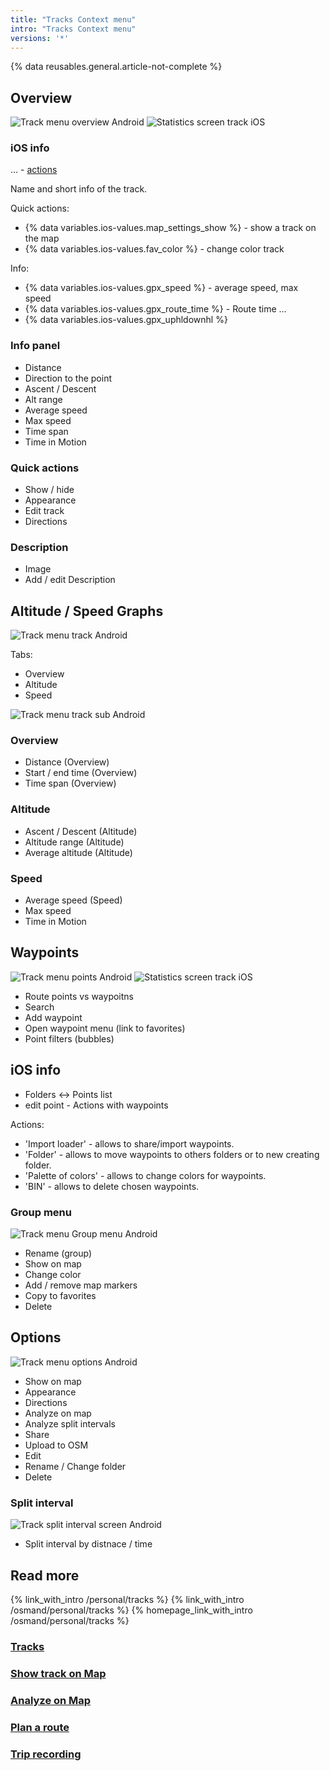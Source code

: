 ```yaml
---
title: "Tracks Context menu"
intro: "Tracks Context menu"
versions: '*'
---
```


{% data reusables.general.article-not-complete %}


## Overview

![Track menu overview Android](/assets/images/personal/tracks/track_menu_overview_android.png) ![Statistics screen track iOS](/assets/images/personal/tracks/statistics_track_ios.png)

### iOS info

&#8230; - [actions](/osmand/personal/tracks#actions)

Name and short info of the track.

Quick actions:
- {% data variables.ios-values.map_settings_show %} - show a track on the map
- {% data variables.ios-values.fav_color %}    - change color track

Info:
- {% data variables.ios-values.gpx_speed %} - average speed, max speed
- {% data variables.ios-values.gpx_route_time %} - Route time ...
- {% data variables.ios-values.gpx_uphldownhl %}


### Info panel

- Distance 
- Direction to the point
- Ascent / Descent
- Alt range
- Average speed
- Max speed
- Time span
- Time in Motion


### Quick actions

- Show / hide
- Appearance
- Edit track
- Directions

### Description

- Image
- Add / edit Description 



## Altitude / Speed Graphs 

![Track menu track Android](/assets/images/personal/tracks/track_menu_track_android.png) 

Tabs:
- Overview
- Altitude
- Speed

![Track menu track sub Android](/assets/images/personal/tracks/track_menu_track_sub_android.png) 

### Overview

- Distance (Overview)
- Start / end time (Overview)
- Time span (Overview)

### Altitude

- Ascent / Descent (Altitude)
- Altitude range (Altitude)
- Average altitude (Altitude)

### Speed
- Average speed (Speed)
- Max speed
- Time in Motion

## Waypoints

![Track menu points Android](/assets/images/personal/tracks/track_menu_points_android.png) ![Statistics screen track iOS](/assets/images/personal/tracks/waypoints_track_list_ios.png)
- Route points vs waypoitns
- Search
- Add waypoint
- Open waypoint menu (link to favorites)
- Point filters (bubbles)


## iOS info

- Folders <-> Points list
- edit point - Actions with waypoints

Actions:
- 'Import loader' - allows to share/import waypoints.
- 'Folder' - allows to move waypoints to others folders or to new creating folder.
- 'Palette of colors' - allows to change colors for waypoints.
- 'BIN' - allows to delete chosen waypoints.


### Group menu

![Track menu Group menu Android](/assets/images/personal/tracks/track_menu_group_menu_android.png) 

- Rename (group)
- Show on map
- Change color
- Add / remove map markers
- Copy to favorites
- Delete

## Options

![Track menu options Android](/assets/images/personal/tracks/track_menu_options_android.png)  

- Show on map
- Appearance
- Directions
- Analyze on map
- Analyze split intervals
- Share
- Upload to OSM
- Edit
- Rename / Change folder
- Delete


### Split interval

![Track split interval screen Android](/assets/images/personal/tracks/track_split_interval_android.png) 

- Split interval by distnace / time


## Read more

{% link_with_intro /personal/tracks %}
{% link_with_intro /osmand/personal/tracks %}
{% homepage_link_with_intro /osmand/personal/tracks %}

### [Tracks](/osmand/personal/tracks)
### [Show track on Map](/osmand/map/tracks-on-map)
### [Analyze on Map](/osmand/map/tracks-on-map)
### [Plan a route](/osmand/plan-route)
### [Trip recording](/osmand/plugins/trip-recording)
